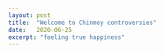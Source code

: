 ```yaml
---
layout: post
title:  "Welcome to Chinmoy controversies"
date:   2020-06-25
excerpt: "feeling true happiness"
---
```

